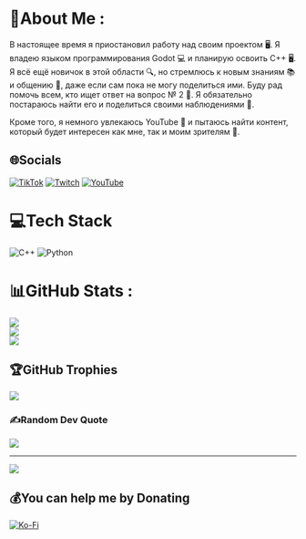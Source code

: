 # 💫About Me :
В настоящее время я приостановил работу над своим проектом 🖥️. Я владею языком программирования Godot 💻 и планирую освоить C++ 🖥️. Я всё ещё новичок в этой области 🔍, но стремлюсь к новым знаниям 📚 и общению 💬, даже если сам пока не могу поделиться ими. Буду рад помочь всем, кто ищет ответ на вопрос № 2 📘. Я обязательно постараюсь найти его и поделиться своими наблюдениями 📝.

Кроме того, я немного увлекаюсь YouTube 🎥 и пытаюсь найти контент, который будет интересен как мне, так и моим зрителям 👥.

## 🌐Socials
[![TikTok](https://img.shields.io/badge/TikTok-%23000000.svg?logo=TikTok&logoColor=white)](https://tiktok.com/@Trstarred) [![Twitch](https://img.shields.io/badge/Twitch-%239146FF.svg?logo=Twitch&logoColor=white)](https://twitch.tv/Trstarred) [![YouTube](https://img.shields.io/badge/YouTube-%23FF0000.svg?logo=YouTube&logoColor=white)](https://www.youtube.com/@TStarred) 

# 💻Tech Stack
![C++](https://img.shields.io/badge/c++-%2300599C.svg?style=flat&logo=c%2B%2B&logoColor=white) ![Python](https://img.shields.io/badge/python-3670A0?style=flat&logo=python&logoColor=ffdd54)
# 📊GitHub Stats :
![](https://github-readme-stats.vercel.app/api?username=StarryCod&theme=radical&hide_border=false&include_all_commits=false&count_private=false)<br/>
![](https://github-readme-streak-stats.herokuapp.com/?user=StarryCod&theme=radical&hide_border=false)<br/>
![](https://github-readme-stats.vercel.app/api/top-langs/?username=StarryCod&theme=radical&hide_border=false&include_all_commits=false&count_private=false&layout=compact)

## 🏆GitHub Trophies
![](https://github-trophies.vercel.app/?username=StarryCod&theme=radical&no-frame=false&no-bg=false&margin-w=4)

### ✍️Random Dev Quote
![](https://quotes-github-readme.vercel.app/api?type=horizontal&theme=radical)

---
[![](https://visitcount.itsvg.in/api?id=StarryCod&icon=0&color=0)](https://visitcount.itsvg.in)

  ## 💰You can help me by Donating
  [![Ko-Fi](https://img.shields.io/badge/Ko--fi-F16061?style=for-the-badge&logo=ko-fi&logoColor=white)](https://ko-fi.com/trstarred) 

  <!-- Proudly created with GPRM ( https://gprm.itsvg.in ) -->
  
